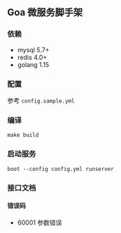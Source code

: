 ## Goa 微服务脚手架

### 依赖

- mysql 5.7+
- redis 4.0+
- golang 1.15

### 配置

参考 `config.sample.yml`

### 编译

```
make build
```

### 启动服务

```shell
boot --config config.yml runserver
```

### 接口文档

#### 错误码

- 60001 参数错误
